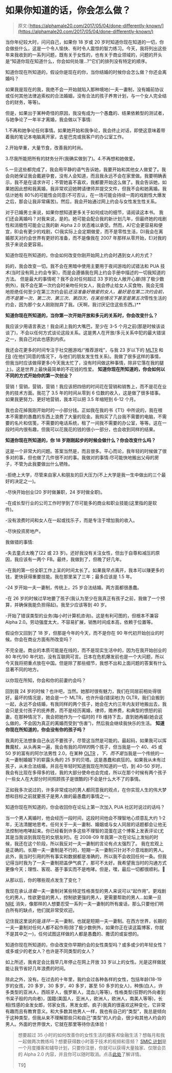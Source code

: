 # 如果你知道的话，你会怎么做？

> 原文:[https://alphamale20.com/2017/05/04/done-differently-known/](https://alphamale20.com/2017/05/04/done-differently-known/)

当你年纪较大时，问问自己，如果你 18 岁或 20 岁时知道你现在知道的一切，你会做些什么，这是一个令人愉快、有时令人震惊的智力练习。今天，我将列出这些年来我收到的一系列问题，既有关于女性的，也有关于商业领域的，问题的开头是“知道你现在知道什么，你会如何处理...?"它们的排列没有特定的顺序。

知道你现在所知道的，假设你是现在的你，当你结婚的时候你会怎么做？你还会离婚吗？

如果我是现在的我，我绝不会一开始就陷入那种境地(一夫一妻制，没有婚前协议或任何其他法律追索权的合法婚姻，没有合法的孩子养育计划，与一个女人完全结合的财务，等等)。

但是，如果出于某种奇怪的原因，我没有成为一个愚蠢的、结果依赖型的测试者，与她争论了一年半才离婚，我会做以下事情:

1.不再和她争论任何事情。如果她开始和我争论，我会终止对话，即使这意味着带着我的笔记本电脑离开家，去星巴克或我客户的办公室工作。

2.开始举重，大量节食，改善我的时尚。

3.尽我所能把所有的财务分开(我确实做到了)。4.不再想和她做爱。

5.一旦这些都完成了，我会用平静的语气告诉她，我要开始和其他女人做爱了。我会向她保证我会戴避孕套，没有人会知道，而且我永远不会在家里做。我要明确表示，我不是在请求许可；不管她喜不喜欢，我都要开始这么做了。我会告诉她，如果她因此想和我离婚，我非常欢迎她聘请律师并提交文件，但我不会和她离婚。我估计她有 80%的可能性会同意(不可否认，在一场可能会持续一周的戏剧性大爆发之后，那会让我非常痛苦)。然后，我会开始通过网上约会与女性发生性关系。

对于已婚男士来说，如果你想知道更多关于如何成功的细节，请阅读这本书。 我们还会离婚吗？对我来说，是的。她可能会配合我的新计划几年，但最终她的戏剧性和消极性可能会让我的新 Alpha 2.0 状态难以承受。然而，A)它会更容易和便宜，B)会有更少的戏剧，C)我实际上会定期做爱，而不是零性生活，D)我会在离婚那天对约会世界有更好的准备，而不是像我在 2007 年那样从零开始，E)对我的孩子来说会更容易。

知道你现在所知道的，你会如何改变你刚开始网上约会时遇到女人的方式？

妈的，我会改变一切。我不会在黑暗中使用主要用于夜间游戏的试错法和 PUA 技术(当时没有网上约会专家)，而是会遵循我在网上约会手册中描述的一切我知道的方法。 但是最大的事情呢？我不会对任何超过 33 岁的女人敞开心扉(除了极少数例外)，我不会在第一次约会时亲吻任何女人，我会停止给女人买食物，我会无情地拒绝任何至少在第三次约会前*还没准备好做爱的女人，最好是在第二次约会前，而不是第一次、第二次、第三次、第四次，在某些情况下甚至是第五次*零性生活的约会，因为那个女人刚刚抛弃了我。(天啊，我讨厌记住这些东西。)**

**知道你现在所知道的，当你第一次开始开放和多元的关系时，你会改变什么？**

我应该少用语言表达！我会闭上我的大嘴巴，至少在 3-5 个月之前(那是时候该谈谈了)，不会以任何方式谈论这段关系。这是男人在开放/多元关系中犯的最大错误之一，我自己对此也感到内疚。

我还会花更多的时间专注于社交圈游戏/“推荐游戏”，与我 23 岁以下的 [MLTR](https://blackdragonblog.com/glossary/#MLTR) 和 [FB](https://blackdragonblog.com/glossary/#FB) (在他们同意的情况下，与他们的朋友发生性关系)。我做了很多这样的事情，但我当时应该做得更多(今天我太忙了，没有时间做这种事情，除非它落在我的腿上)。这是世界上最快最简单的不花钱的性爱。 **知道你现在所知道的，你会如何以不同的方式开始你的第一次创业？**

营销！营销，营销，营销！我应该把四倍的时间花在营销和销售上，而不是花在业务的技术方面。我花了 3.5 年的时间从零到 6 位数的收入，这是做了很多错事。如果我更努力、更好地营销，我本可以把 3.5 年缩短到 6-12 个月。

我也会花掉我刚开始时的一小部分钱。正如我在我的书《T1》中所说的，我在根本不需要的愚蠢的东西上浪费了大量的现金。我购买了几台我不需要的电脑，不需要的名片和信笺，不需要的电话系统，租了一间我不需要的办公室，等等。这在一段时间内很有趣，但我可以花我花的钱的很小一部分，也会收到同样的结果。

**知道你现在所知道的，你 18 岁刚刚起步的时候会做什么？你会改变什么吗？**

这是一个非常大的问题。答案当然是，而且很多。平心而论，我年轻的时候做了很多对的事，但也做了几件很不对的事。我做对的事情:尽可能快地搬出父母的房子，不管为此我要做出什么牺牲。

-拒绝上大学，尽管来自家人和朋友的巨大压力(不上大学是我一生中做出的三个最好的决定之一)。

-尽快开始创业(20 岁时做兼职，24 岁时做全职)。

-在成长型行业的公司工作时学到了尽可能多的商业和职业技能(这里指的是软件)。

-没有浪费时间和女人在一起或找乐子，而是专注于增加我的收入。

-尽快投资房地产。

我做错的事情:

-失去童贞太晚了(22 或 23 岁)。还好我没有关注女性，但出于自尊和减压的原因，我应该有一两个 FB。最终，我做到了，但晚了好几年。

-在我的第一份全职工作上呆的时间太长了。如果我早点离开，我本可以赚更多的钱，更快获得重要技能。我在那里呆了三年；最多应该是 1.5 年。

-24 岁开始一夫一妻制，传统上，25 岁合法结婚。两方面都很愚蠢。

-在 26 岁的时候过早地要了孩子(我认为至少在我真正有孩子之前，我做了一个预算，并确保我能负担得起)。我至少应该等到 40 岁。

-开始了错误类型的业务(每小时计算机咨询)。这是有利可图的，但根本不兼容 Alpha 2.0。劳动强度太大，不容易扩展，销售时间成本高，依赖于位置等。

假设你又回到了 18 岁，但那是今年的今天，而不是你在 90 年代初开始创业的时候。你会在商业方面有所改变吗？

不完全是。商业的本质可能是在线的，而不是现实生活中的，因为在我开始创业的 80 年代/90 年代初，没有互联网可言。日本在危机爆发前也是一个大问题，所以今天我将把重点放在中国。但是除了那些细节，我想不出和上面问题的答案有什么显著不同的地方。

以你现在所知，你会和你的前妻约会吗？

回到我 24 岁的时候？也许吧，当然。她那时很有魅力，我们在同居前相处得很好。最坏的情况是，她会是一个 MLTR，也许升级(错误地)为 OLTR，我们会搬到一起，永远不会结婚，有我同样的两个孩子，她会在大约三年内友好地搬出去，我会只是支付孩子的抚养费，而不是经历离婚，律师，赡养费，和典型的愤怒的前妻。在那种情况下，我会把她作为一个临时的 FB 维持下去，直到她再婚(她会这么做的，不会因为真正的离婚而受到“伤害”)，然后我会继续我快乐的生活。 **知道你现在所知道的，你会没有你的孩子吗？**

我真的无法想象自己永远不要孩子，尽管这当然是可能的。最起码，如果我可以挥舞魔杖，从头再来一遍，我会有我的*同样的*两个孩子，但当我是一个 40、45 或 50 岁的富有的阿尔法男性 2.0，在某种 [OLTR](https://blackdragonblog.com/glossary/#OLTR) ，*下，而不是*当我是一个传统的一夫一妻制婚姻下的崭露头角的 25 岁的贝塔。这是愚蠢和疯狂的。如果我从未有过孩子，从未合法结婚，并且在年轻时知道我现在所知道的一切，到 40-50 岁时，我会有比现在多得多的钱，我的大部分使命也会完成，所以在那个时候有两个孩子(一些女人在大部分时间照顾孩子是很酷的)不会是什么大不了的事情。

正如我多次说过的，许多非常成功的男人都同意我的观点，在你实现人生的伟大梦想和目标之前就要孩子是男人做的最愚蠢的事情之一。

知道你现在所知道的，你会收回你在论坛上第一次加入 PUA 社区时说过的话吗？

当一个男人离婚时，他会经历一段时间，这段时间他会不理智地心烦意乱大约 1-2 年，无法清醒地思考。任何关于一夫一妻制、婚姻或与女人同居的话题都会让他无法控制地咆哮起来。你已经看到许多这些不理智的混蛋在这个博客上发表评论(尤其是当我谈到我现在的女朋友时)。在 2008-09 年我第一次在论坛上发帖的时候，我还在这个阶段，所以我反对一夫一妻制的言论有点太强烈了。 我在宏观上是正确的。长期一夫一妻制是不行的，短期一夫一妻制只针对不介意戏剧的男人。此外，我当时引用的所有事实和数据都是准确的，所以我不会收回任何一条。但我记得当时我为了一夫一妻制把盖伊气疯了，那可不太好。我希望我当时的沟通方式更像今天；理性、客观、基于事实而不是咆哮。但是，嘿，最后一切都很顺利。🙂

从那以后，你的哪些观点发生了变化？

我现在承认*连载*一夫一妻制对某些特定性格类型的男人来说可以“起作用”。更戏剧化的男人，性欲更低的男人，控制欲更强的男人，更需要帮助的男人...如果一旦 [NRE](https://blackdragonblog.com/glossary/#NRE) 消失，像那样的人想要忍受一系列一夫一妻制的所有废话，那么只要他们明白所有的缺点，他们就非常受欢迎。

记住我这里说的是*连环*一夫一妻制，也就是短期一夫一妻制。在西方世界，长期的一夫一妻制对任何人都不起作用(除了极少数例外，如果你正在读这篇博客，你就不是其中之一)，任何试图这样做的人都是愚蠢的、撒谎的或妄想的。

知道你现在所知道的，你会改变你早期约会的女性类型吗？或多或少的年轻女性？或多或少的老女人？也许是不同类型的女人？

如上所述，我肯定会比我早几年停止在网上开放 33 岁以上的女性。光是这样做就能让我节省好几年浪费的时间。

除此之外，没有。在过去的十年里，我约会过各种各样的女性，包括年龄(18-19 岁的女孩，20 多岁，30 多岁，40 多岁，甚至 50 多岁的女人)，种族(白人，许多类型的亚洲人，西班牙人，俄罗斯人，混血儿等等)，性格类型(狂野的外向者到书呆子般的内向者)，国籍(美国人，亚洲人，欧洲人，欧洲人，南美人等等)，长相(性感的金发女郎，邻家女孩，黑发女郎，疯子)我真的很喜欢这种变化，它非常有趣而且有教育意义。和大多数其他男人一样，我也有自己的“类型”，我总是倾向于这种类型，但我从来不理解那些只和自己“类型”的人约会，很少和其他人约会的男人。外面的世界很大，它就在那里等待你去体验！

> 想要超过 35 小时的如何改善你的女性生活的播客*和*金融生活？想每月和我一起做两次教练吗？想要获得数小时基于技术的视频和音频？ [SMIC 计划](https://alphamale20.kartra.com/page/vIL17)是一个月度播客和辅导计划，只要你注册，你就可以获得大量独家、仅限会员的 Alpha 2.0 内容，并且你可以随时取消。点击[此处](https://alphamale20.kartra.com/page/vIL17)了解详情。
> 
> T9】